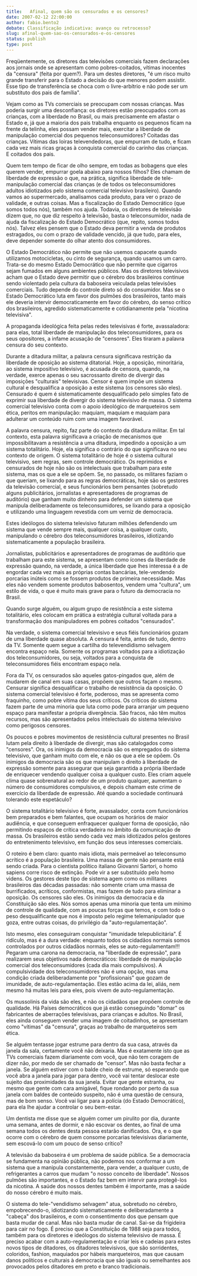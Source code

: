 ```yaml
---
title:   Afinal, quem são os censurados e os censores? 
date: 2007-02-12 22:00:00
author: fabio.bento2
debate: Classificação indicativa: avanço ou retrocesso?
slug: afinal-quem-sao-os-censurados-e-os-censores
status: publish 
type: post
---
```


  

 Freqüentemente, os diretores das televisões comerciais fazem declarações aos jornais onde se apresentam como pobres-coitados, vítimas inocentes da "censura" (feita por quem?). Para um destes diretores, "é um risco muito grande transferir para o Estado a decisão do que menores podem assistir. Esse tipo de transferência se choca com o livre-arbítrio e não pode ser um substituto dos pais de família".  

  

 Vejam como as TVs comerciais se preocupam com nossas crianças. Mas poderia surgir uma desconfiança: os diretores estão preocupados com as crianças, com a liberdade no Brasil, ou mais precisamente em afastar o Estado e, já que a maioria dos pais trabalha enquanto os pequenos ficam na frente da telinha, eles possam vender mais, exercitar a liberdade de manipulação comercial dos pequenos teleconsumidores? Coitadas das crianças. Vítimas das loiras televendedoras, que empurram de tudo, e ficam cada vez mais ricas graças à conquista comercial do carinho das crianças. E coitados dos pais.   

  

 Quem tem tempo de ficar de olho sempre, em todas as bobagens que eles querem vender, empurrar goela abaixo para nossos filhos? Eles chamam de liberdade de expressão o que, na prática, significa liberdade de tele-manipulação comercial das crianças (e de todos os teleconsumidores adultos idiotizados pelo sistema comercial televisivo brasileiro). Quando vamos ao supermercado, analisamos cada produto, para ver o prazo de validade, e outras coisas. Mas a fiscalização do Estado Democrático (que somos todos nós), também nos ajuda. Todavia, os diretores de televisão dizem que, no que diz respeito à televisão, basta o teleconsumidor, nada de ajuda da fiscalização do Estado Democrático (que, repito, somos todos nós). Talvez eles pensem que o Estado deva permitir a venda de produtos estragados, ou com o prazo de validade vencido, já que tudo, para eles, deve depender somente do olhar atento dos consumidores.  

  

 O Estado Democrático não permite que não usemos capacete quando utilizamos motocicletas, ou cinto de segurança, quando usamos um carro. Trata-se do mesmo Estado Democrático que não permite que cigarros sejam fumados em alguns ambientes públicos. Mas os diretores televisivos acham que o Estado deve permitir que o cérebro dos brasileiros continue sendo violentado pela cultura da baboseira veiculada pelas televisões comerciais. Tudo depende do controle direto só do consumidor. Mas se o Estado Democrático luta em favor dos pulmões dos brasileiros, tanto mais ele deveria intervir democraticamente em favor do cérebro, do senso crítico dos brasileiros, agredido sistematicamente e cotidianamente pela "nicotina televisiva".   

  

 A propaganda ideológica feita pelas redes televisivas é forte, avassaladora: para elas, total liberdade de manipulação dos teleconsumidores, para os seus opositores, a infame acusação de "censores". Eles tiraram a palavra censura do seu contexto.  

  

 Durante a ditadura militar, a palavra censura significava restrição da liberdade de oposição ao sistema ditatorial. Hoje, a oposição, minoritária, ao sistema impositivo televisivo, é acusada de censora, quando, na verdade, exerce apenas o seu sacrossanto direito de divergir das imposições "culturais" televisivas. Censor é quem impõe um sistema cultural e desqualifica a oposição a este sistema (os censores são eles). Censurado é quem é sistematicamente desqualificado pelo simples fato de exprimir sua liberdade de divergir do sistema televisivo de massa. O sistema comercial televisivo conta com o apoio ideológico de marqueteiros sem ética, peritos em manipulação: maquiam, maquiam e maquiam para adulterar um conteúdo ruim com uma imagem favorável.   

  

 A palavra censura, repito, faz parte do contexto da ditadura militar. Em tal contexto, esta palavra significava a criação de mecanismos que impossibilitavam a resistência a uma ditadura, impedindo a oposição a um sistema totalitário. Hoje, ela significa o contrário do que significava no seu contexto de origem. O sistema totalitário de hoje é o sistema cultural televisivo, sem regras, sem controle democrático. Os reprimidos e censurados de hoje não são os intelectuais que trabalham para este sistema, mas os que a ele se opõem. Se, no passado, os militares faziam o que queriam, se lixando para as regras democráticas, hoje são os gestores da televisão comercial, e seus funcionários bem pensantes (sobretudo alguns publicitários, jornalistas e apresentadores de programas de auditório) que ganham muito dinheiro para defender um sistema que manipula deliberadamente os teleconsumidores, se lixando para a oposição e utilizando uma linguagem revestida com um verniz de democracia.  

  

 Estes ideólogos do sistema televisivo faturam milhões defendendo um sistema que vende sempre mais, qualquer coisa, a qualquer custo, manipulando o cérebro dos teleconsumidores brasileiros, idiotizando sistematicamente a população brasileira.   

  

 Jornalistas, publicitários e apresentadores de programas de auditório que trabalham para este sistema, se apresentam como ícones da liberdade de expressão quando, na verdade, a única liberdade que lhes interessa é a de engordar cada vez mais as próprias contas bancárias, tele-vendendo porcarias inúteis como se fossem produtos de primeira necessidade. Mas eles não vendem somente produtos babosentos, vendem uma "cultura", um estilo de vida, o que é muito mais grave para o futuro da democracia no Brasil.   

Quando surge alguém, ou algum grupo de resistência a este sistema totalitário, eles colocam em prática a estratégia cultural voltada para a transformação dos manipuladores em pobres coitados "censurados".  

  

 Na verdade, o sistema comercial televisivo e seus fiéis funcionários gozam de uma liberdade quase absoluta. A censura é feita, antes de tudo, dentro da TV. Somente quem segue a cartilha do televendidismo selvagem encontra espaço nela. Somente os programas voltados para a idiotização dos teleconsumidores, ou seja, voltados para a conquista de teleconsumidores fiéis encontram espaço nela.  

  

  

 Fora da TV, os censurados são aqueles gatos-pingados que, além de mudarem de canal em suas casas, propõem que outros façam o mesmo. Censurar significa desqualificar o trabalho de resistência da oposição. O sistema comercial televisivo é forte, poderoso, mas se apresenta como fraquinho, como pobre vítima dos seus críticos. Os críticos do sistema fazem parte de uma minoria que luta como pode para arranjar um pequeno espaço para manifestar a própria divergência. São fracos, não têm muitos recursos, mas são apresentados pelos intelectuais do sistema televisivo como perigosos censores.  

  

  

 Os poucos e pobres movimentos de resistência cultural presentes no Brasil lutam pela direito à liberdade de divergir, mas são catalogados como "censores". Ora, os inimigos da democracia são os empregados do sistema televisivo, que ganham muito com ele, e não os que a ele se opõem. Os inimigos da democracia são os que manipulam o direito à liberdade de expressão somente para assegurar que seja garantida a própria liberdade de enriquecer vendendo qualquer coisa a qualquer custo. Eles criam aquele clima quase sobrenatural ao redor de um produto qualquer, aumentam o número de consumidores compulsivos, e depois chamam este crime de exercício da liberdade de expressão. Até quando a sociedade continuará tolerando este espetáculo?   

  

 O sistema totalitário televisivo é forte, avassalador, conta com funcionários bem preparados e bem falantes, que ocupam os horários de maior audiência, e que conseguem enfraquecer qualquer forma de oposição, não permitindo espaços de crítica verdadeira no âmbito da comunicação de massa. Os brasileiros estão sendo cada vez mais idiotizados pelos gestores do entretenimento televisivo, em função dos seus interesses comerciais.   

  

 O roteiro é bem claro: quanto mais idiota, mais permeável ao teleconsumo acrítico é a população brasileira. Uma massa de gente não pensante está sendo criada. Para o cientista político italiano Giovanni Sartori, o homo sapiens corre risco de extinção. Pode vir a ser substituído pelo homo videns. Os gestores deste tipo de sistema agem como os militares brasileiros das décadas passadas: não somente criam uma massa de burrificados, acríticos, conformistas, mas fazem de tudo para eliminar a oposição. Os censores são eles. Os inimigos da democracia e da Constituição são eles. Nós somos apenas uma minoria que tenta um mínimo de controle de qualidade, com as poucas forças que temos, e com todo o peso desqualificante que nos é imposto pelo regime telemanipulador que goza, entre outras coisas, do privilégio da "auto-regulamentação".   

  

 Isto mesmo, eles conseguiram conquistar "imunidade telepublicitária". É ridículo, mas é a dura verdade: enquanto todos os cidadãos normais somos controlados por outros cidadãos normais, eles se auto-regulamentam!!! Pegaram uma carona na democracia, na "liberdade de expressão", para realizarem seus objetivos nada democráticos: liberdade de manipulação comercial dos teleconsumidores (cada dia mais compulsivos). A compulsividade dos teleconsumidores não é uma opção, mas uma condição criada deliberadamente por "profissionais" que gozam de imunidade, de auto-regulamentação. Eles estão acima da lei, aliás, nem mesmo há muitas leis para eles, pois vivem de auto-regulamentação.   

  

 Os mussolinis da vida são eles, e não os cidadãos que propõem controle de qualidade. Há Países democráticos que já estão conseguindo "domar" os fabricantes de aberrações televisivas, para crianças e adultos. No Brasil, eles ainda conseguem vender uma imagem de coitadinhos, se apresentam como "vítimas" da "censura", graças ao trabalho de marqueteiros sem ética.  

  

 Se alguém tentasse jogar estrume para dentro da sua casa, através da janela da sala, certamente você não deixaria. Mas é exatamente isto que as TVs comerciais fazem diariamente com você, que não tem coragem de dizer não, por medo de ser chamado de "censor". Mas não basta fechar a janela. Se alguém estiver com o balde cheio de estrume, só esperando que você abra a janela para jogar para dentro, você vai tentar deslocar este sujeito das proximidades da sua janela. Evitar que gente estranha, ou mesmo que gente com cara amigável, fique rondando por perto da sua janela com baldes de conteúdo suspeito, não é uma questão de censura, mas de bom senso. Você vai ligar para a polícia (do Estado Democrático), para ela lhe ajudar a controlar o seu bem-estar.  

  

 Um dentista me disse que se alguém comer um pirulito por dia, durante uma semana, antes de dormir, e não escovar os dentes, ao final de uma semana todos os dentes desta pessoa estarão danificados. Ora, e o que ocorre com o cérebro de quem consome porcarias televisivas diariamente, sem escová-lo com um pouco de senso crítico?   

  

 A televisão da baboseira é um problema de saúde pública. Se a democracia se fundamenta na opinião pública, não podemos nos conformar a um sistema que a manipula constantemente, para vender, a qualquer custo, de refrigerantes a carros que mudam "o nosso conceito de liberdade". Nossos pulmões são importantes, e o Estado faz bem em intervir para protegê-los da nicotina. A saúde dos nossos dentes também é importante, mas a saúde do nosso cérebro é muito mais.   

  

 O sistema do tele-"vendidismo selvagem" atua, sobretudo no cérebro, empobrecendo-o, idiotizando sistematicamente e deliberadamente a "cabeça" dos brasileiros, e com o consentimento dos que pensam que basta mudar de canal. Mas não basta mudar de canal. Sai-se da frigideira para cair no fogo. É preciso que a Constituição de 1988 seja para todos, também para os diretores e ideólogos do sistema televisivo de massa. É preciso acabar com a auto-regulamentação e criar leis e cadeias para estes novos tipos de ditadores, os ditadores televisivos, que são sorridentes, coloridos, fashion, maquiados por hábeis marqueteiros, mas que causam danos políticos e culturais à democracia que são iguais ou semelhantes aos provocados pelos ditadores em preto e branco tradicionais.   

